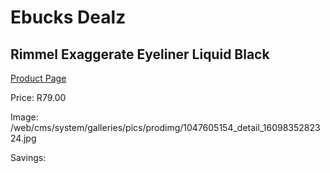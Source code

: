
# Ebucks Dealz
## Rimmel Exaggerate Eyeliner Liquid Black
[Product Page](https://www.ebucks.com/web/shop/productSelected.do?prodId=1047605154&catId=1158500262)

Price: R79.00

Image: /web/cms/system/galleries/pics/prodimg/1047605154_detail_1609835282324.jpg

Savings: 


	